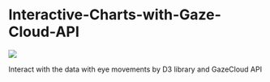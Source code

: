 # Interactive-Charts-with-Gaze-Cloud-API

![](https://github.com/Sumeyya-Eser/Interactive-Charts-with-Gaze-Cloud-API/blob/master/2021-09-16%2014-20-09.gif)

Interact with the data with eye movements by D3 library and GazeCloud API
